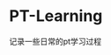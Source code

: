 































































































# PT-Learning
记录一些日常的pt学习过程
